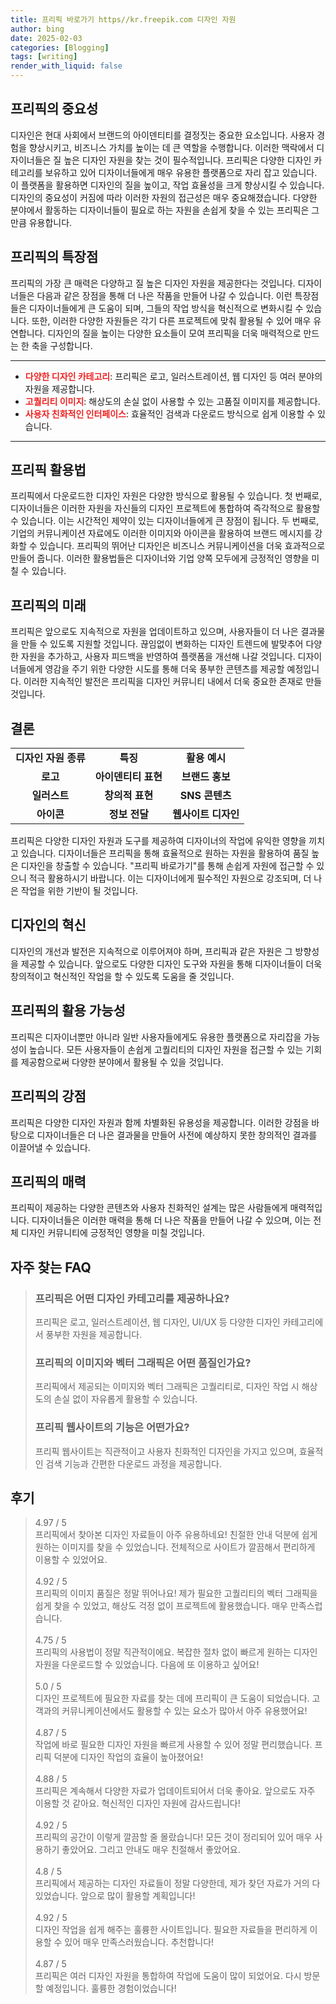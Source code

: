 ```yaml
---
title: 프리픽 바로가기 https//kr.freepik.com 디자인 자원
author: bing
date: 2025-02-03
categories: [Blogging]
tags: [writing]
render_with_liquid: false
---
```



<h2 id='프리픽의 중요성'>프리픽의 중요성</h2>

<p>디자인은 현대 사회에서 브랜드의 아이덴티티를 결정짓는 중요한 요소입니다. 사용자 경험을 향상시키고, 비즈니스 가치를 높이는 데 큰 역할을 수행합니다. 이러한 맥락에서 디자이너들은 질 높은 디자인 자원을 찾는 것이 필수적입니다. 프리픽은 다양한 디자인 카테고리를 보유하고 있어 디자이너들에게 매우 유용한 플랫폼으로 자리 잡고 있습니다. 이 플랫폼을 활용하면 디자인의 질을 높이고, 작업 효율성을 크게 향상시킬 수 있습니다. 디자인의 중요성이 커짐에 따라 이러한 자원의 접근성은 매우 중요해졌습니다. 다양한 분야에서 활동하는 디자이너들이 필요로 하는 자원을 손쉽게 찾을 수 있는 프리픽은 그만큼 유용합니다.</p>

<h2 id='프리픽의 특장점'>프리픽의 특장점</h2>

<p>프리픽의 가장 큰 매력은 다양하고 질 높은 디자인 자원을 제공한다는 것입니다. 디자이너들은 다음과 같은 장점을 통해 더 나은 작품을 만들어 나갈 수 있습니다. 이런 특장점들은 디자이너들에게 큰 도움이 되며, 그들의 작업 방식을 혁신적으로 변화시킬 수 있습니다. 또한, 이러한 다양한 자원들은 각기 다른 프로젝트에 맞춰 활용될 수 있어 매우 유연합니다. 디자인의 질을 높이는 다양한 요소들이 모여 프리픽을 더욱 매력적으로 만드는 한 축을 구성합니다.</p>

<hr />

<ul>
    <li><b><span style="color: #ee2323;">다양한 디자인 카테고리</span></b>: 프리픽은 로고, 일러스트레이션, 웹 디자인 등 여러 분야의 자원을 제공합니다.</li>
    <li><b><span style="color: #ee2323;">고퀄리티 이미지</span></b>: 해상도의 손실 없이 사용할 수 있는 고품질 이미지를 제공합니다.</li>
    <li><b><span style="color: #ee2323;">사용자 친화적인 인터페이스</span></b>: 효율적인 검색과 다운로드 방식으로 쉽게 이용할 수 있습니다.</li>
</ul>

<hr />

<h2 id='프리픽 활용법'>프리픽 활용법</h2>

<p>프리픽에서 다운로드한 디자인 자원은 다양한 방식으로 활용될 수 있습니다. 첫 번째로, 디자이너들은 이러한 자원을 자신들의 디자인 프로젝트에 통합하여 즉각적으로 활용할 수 있습니다. 이는 시간적인 제약이 있는 디자이너들에게 큰 장점이 됩니다. 두 번째로, 기업의 커뮤니케이션 자료에도 이러한 이미지와 아이콘을 활용하여 브랜드 메시지를 강화할 수 있습니다. 프리픽의 뛰어난 디자인은 비즈니스 커뮤니케이션을 더욱 효과적으로 만들어 줍니다. 이러한 활용법들은 디자이너와 기업 양쪽 모두에게 긍정적인 영향을 미칠 수 있습니다.</p>

<h2 id='프리픽의 미래'>프리픽의 미래</h2>

<p>프리픽은 앞으로도 지속적으로 자원을 업데이트하고 있으며, 사용자들이 더 나은 결과물을 만들 수 있도록 지원할 것입니다. 끊임없이 변화하는 디자인 트렌드에 발맞추어 다양한 자원을 추가하고, 사용자 피드백을 반영하여 플랫폼을 개선해 나갈 것입니다. 디자이너들에게 영감을 주기 위한 다양한 시도를 통해 더욱 풍부한 콘텐츠를 제공할 예정입니다. 이러한 지속적인 발전은 프리픽을 디자인 커뮤니티 내에서 더욱 중요한 존재로 만들 것입니다.</p>

<h2 id='결론'>결론</h2>

<table>
    <tr>
        <td style="text-align: center; height: 17px;"><b>디자인 자원 종류</b></td>
        <td style="text-align: center; height: 17px;"><b>특징</b></td>
        <td style="text-align: center; height: 17px;"><b>활용 예시</b></td>
    </tr>
    <tr>
        <td style="text-align: center; height: 17px;"><b>로고</b></td>
        <td style="text-align: center; height: 17px;"><b>아이덴티티 표현</b></td>
        <td style="text-align: center; height: 17px;"><b>브랜드 홍보</b></td>
    </tr>
    <tr>
        <td style="text-align: center; height: 17px;"><b>일러스트</b></td>
        <td style="text-align: center; height: 17px;"><b>창의적 표현</b></td>
        <td style="text-align: center; height: 17px;"><b>SNS 콘텐츠</b></td>
    </tr>
    <tr>
        <td style="text-align: center; height: 17px;"><b>아이콘</b></td>
        <td style="text-align: center; height: 17px;"><b>정보 전달</b></td>
        <td style="text-align: center; height: 17px;"><b>웹사이트 디자인</b></td>
    </tr>
</table>

<p>프리픽은 다양한 디자인 자원과 도구를 제공하여 디자이너의 작업에 유익한 영향을 끼치고 있습니다. 디자이너들은 프리픽을 통해 효율적으로 원하는 자원을 활용하여 품질 높은 디자인을 창출할 수 있습니다. "프리픽 바로가기"를 통해 손쉽게 자원에 접근할 수 있으니 적극 활용하시기 바랍니다. 이는 디자이너에게 필수적인 자원으로 강조되며, 더 나은 작업을 위한 기반이 될 것입니다.</p>

<h2 id='디자인의 혁신'>디자인의 혁신</h2>

<p>디자인의 개선과 발전은 지속적으로 이루어져야 하며, 프리픽과 같은 자원은 그 방향성을 제공할 수 있습니다. 앞으로도 다양한 디자인 도구와 자원을 통해 디자이너들이 더욱 창의적이고 혁신적인 작업을 할 수 있도록 도움을 줄 것입니다.</p>

<h2 id='프리픽의 활용 가능성'>프리픽의 활용 가능성</h2>

<p>프리픽은 디자이너뿐만 아니라 일반 사용자들에게도 유용한 플랫폼으로 자리잡을 가능성이 높습니다. 모든 사용자들이 손쉽게 고퀄리티의 디자인 자원을 접근할 수 있는 기회를 제공함으로써 다양한 분야에서 활용될 수 있을 것입니다.</p>

<h2 id='프리픽의 강점'>프리픽의 강점</h2>

<p>프리픽은 다양한 디자인 자원과 함께 차별화된 유용성을 제공합니다. 이러한 강점을 바탕으로 디자이너들은 더 나은 결과물을 만들어 사전에 예상하지 못한 창의적인 결과를 이끌어낼 수 있습니다.</p>

<h2 id='프리픽의 매력'>프리픽의 매력</h2>

<p>프리픽이 제공하는 다양한 콘텐츠와 사용자 친화적인 설계는 많은 사람들에게 매력적입니다. 디자이너들은 이러한 매력을 통해 더 나은 작품을 만들어 나갈 수 있으며, 이는 전체 디자인 커뮤니티에 긍정적인 영향을 미칠 것입니다.</p>


<h2 id='자주_찾는_FAQ'>자주 찾는 FAQ</h2>
<div itemscope="" itemtype="https://schema.org/FAQPage"> 
<blockquote> 
<div itemscope="" itemprop="mainEntity" itemtype="https://schema.org/Question"> 
<h3 itemprop="name">프리픽은 어떤 디자인 카테고리를 제공하나요?</h3> 
<div itemscope="" itemprop="acceptedAnswer" itemtype="https://schema.org/Answer"> 
<span itemprop="text"> 
<p>프리픽은 로고, 일러스트레이션, 웹 디자인, UI/UX 등 다양한 디자인 카테고리에서 풍부한 자원을 제공합니다.</p> 
</span> 
</div> 
</div> 

<div itemscope="" itemprop="mainEntity" itemtype="https://schema.org/Question"> 
<h3 itemprop="name">프리픽의 이미지와 벡터 그래픽은 어떤 품질인가요?</h3> 
<div itemscope="" itemprop="acceptedAnswer" itemtype="https://schema.org/Answer"> 
<span itemprop="text"> 
<p>프리픽에서 제공되는 이미지와 벡터 그래픽은 고퀄리티로, 디자인 작업 시 해상도의 손실 없이 자유롭게 활용할 수 있습니다.</p> 
</span> 
</div> 
</div> 

<div itemscope="" itemprop="mainEntity" itemtype="https://schema.org/Question"> 
<h3 itemprop="name">프리픽 웹사이트의 기능은 어떤가요?</h3> 
<div itemscope="" itemprop="acceptedAnswer" itemtype="https://schema.org/Answer"> 
<span itemprop="text"> 
<p>프리픽 웹사이트는 직관적이고 사용자 친화적인 디자인을 가지고 있으며, 효율적인 검색 기능과 간편한 다운로드 과정을 제공합니다.</p> 
</span> 
</div> 
</div> 
</blockquote> 
</div>
<h2 id='후기'>후기</h2>
<div itemscope itemtype="https://schema.org/Product">
  <blockquote>
  <div itemprop="review" itemscope itemtype="https://schema.org/Review">
      <div itemprop="reviewRating" itemscope itemtype="https://schema.org/Rating"> <span itemprop="ratingValue">4.97</span> / <span itemprop="bestRating">5</span> </div>
      <span itemprop="reviewBody">프리픽에서 찾아본 디자인 자료들이 아주 유용하네요! 친절한 안내 덕분에 쉽게 원하는 이미지를 찾을 수 있었습니다. 전체적으로 사이트가 깔끔해서 편리하게 이용할 수 있었어요.</span>
  </div>
  <br>
  <div itemprop="review" itemscope itemtype="https://schema.org/Review">
      <div itemprop="reviewRating" itemscope itemtype="https://schema.org/Rating"> <span itemprop="ratingValue">4.92</span> / <span itemprop="bestRating">5</span> </div>
      <span itemprop="reviewBody">프리픽의 이미지 품질은 정말 뛰어나요! 제가 필요한 고퀄리티의 벡터 그래픽을 쉽게 찾을 수 있었고, 해상도 걱정 없이 프로젝트에 활용했습니다. 매우 만족스럽습니다.</span>
  </div>
  <br>
  <div itemprop="review" itemscope itemtype="https://schema.org/Review">
      <div itemprop="reviewRating" itemscope itemtype="https://schema.org/Rating"> <span itemprop="ratingValue">4.75</span> / <span itemprop="bestRating">5</span> </div>
      <span itemprop="reviewBody">프리픽의 사용법이 정말 직관적이에요. 복잡한 절차 없이 빠르게 원하는 디자인 자원을 다운로드할 수 있었습니다. 다음에 또 이용하고 싶어요!</span>
  </div>
  <br>
  <div itemprop="review" itemscope itemtype="https://schema.org/Review">
      <div itemprop="reviewRating" itemscope itemtype="https://schema.org/Rating"> <span itemprop="ratingValue">5.0</span> / <span itemprop="bestRating">5</span> </div>
      <span itemprop="reviewBody">디자인 프로젝트에 필요한 자료를 찾는 데에 프리픽이 큰 도움이 되었습니다. 고객과의 커뮤니케이션에서도 활용할 수 있는 요소가 많아서 아주 유용했어요!</span>
  </div>
  <br>
  <div itemprop="review" itemscope itemtype="https://schema.org/Review">
      <div itemprop="reviewRating" itemscope itemtype="https://schema.org/Rating"> <span itemprop="ratingValue">4.87</span> / <span itemprop="bestRating">5</span> </div>
      <span itemprop="reviewBody">작업에 바로 필요한 디자인 자원을 빠르게 사용할 수 있어 정말 편리했습니다. 프리픽 덕분에 디자인 작업의 효율이 높아졌어요!</span>
  </div>
  <br>
  <div itemprop="review" itemscope itemtype="https://schema.org/Review">
      <div itemprop="reviewRating" itemscope itemtype="https://schema.org/Rating"> <span itemprop="ratingValue">4.88</span> / <span itemprop="bestRating">5</span> </div>
      <span itemprop="reviewBody">프리픽은 계속해서 다양한 자료가 업데이트되어서 더욱 좋아요. 앞으로도 자주 이용할 것 같아요. 혁신적인 디자인 자원에 감사드립니다!</span>
  </div>
  <br>
  <div itemprop="review" itemscope itemtype="https://schema.org/Review">
      <div itemprop="reviewRating" itemscope itemtype="https://schema.org/Rating"> <span itemprop="ratingValue">4.92</span> / <span itemprop="bestRating">5</span> </div>
      <span itemprop="reviewBody">프리픽의 공간이 이렇게 깔끔할 줄 몰랐습니다! 모든 것이 정리되어 있어 매우 사용하기 좋았어요. 그리고 안내도 매우 친절해서 좋았어요.</span>
  </div>
  <br>
  <div itemprop="review" itemscope itemtype="https://schema.org/Review">
      <div itemprop="reviewRating" itemscope itemtype="https://schema.org/Rating"> <span itemprop="ratingValue">4.8</span> / <span itemprop="bestRating">5</span> </div>
      <span itemprop="reviewBody">프리픽에서 제공하는 디자인 자료들이 정말 다양한데, 제가 찾던 자료가 거의 다 있었습니다. 앞으로 많이 활용할 계획입니다!</span>
  </div>
  <br>
  <div itemprop="review" itemscope itemtype="https://schema.org/Review">
      <div itemprop="reviewRating" itemscope itemtype="https://schema.org/Rating"> <span itemprop="ratingValue">4.92</span> / <span itemprop="bestRating">5</span> </div>
      <span itemprop="reviewBody">디자인 작업을 쉽게 해주는 훌륭한 사이트입니다. 필요한 자료들을 편리하게 이용할 수 있어 매우 만족스러웠습니다. 추천합니다!</span>
  </div>
  <br>
  <div itemprop="review" itemscope itemtype="https://schema.org/Review">
      <div itemprop="reviewRating" itemscope itemtype="https://schema.org/Rating"> <span itemprop="ratingValue">4.87</span> / <span itemprop="bestRating">5</span> </div>
      <span itemprop="reviewBody">프리픽은 여러 디자인 자원을 통합하여 작업에 도움이 많이 되었어요. 다시 방문할 예정입니다. 훌륭한 경험이었습니다!</span>
  </div>
  </blockquote>
</div>
